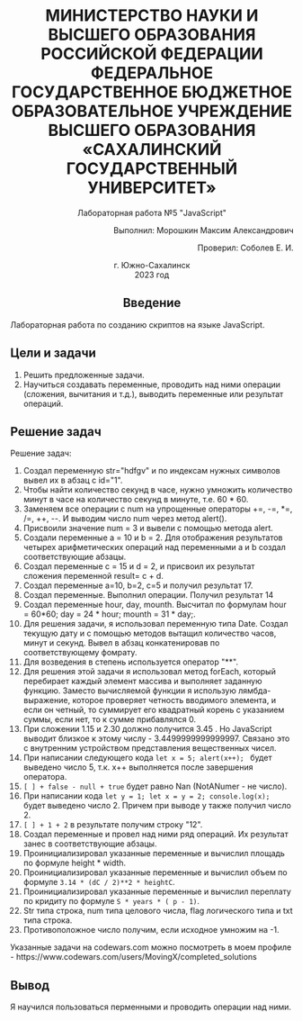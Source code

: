 

<h1 align="center"> МИНИСТЕРСТВО НАУКИ И ВЫСШЕГО ОБРАЗОВАНИЯ РОССИЙСКОЙ ФЕДЕРАЦИИ ФЕДЕРАЛЬНОЕ ГОСУДАРСТВЕННОЕ БЮДЖЕТНОЕ ОБРАЗОВАТЕЛЬНОЕ УЧРЕЖДЕНИЕ ВЫСШЕГО ОБРАЗОВАНИЯ «САХАЛИНСКИЙ ГОСУДАРСТВЕННЫЙ УНИВЕРСИТЕТ»</h1>

<p align="center">Лабораторная работа №5 "JavaScript" </p>

<p align="right">Выполнил: Морошкин Максим Александрович</p>
<p align="right">Проверил: Соболев Е. И.</p>

<p align="center">г. Южно-Сахалинск <br> 2023 год</p>

<h2 align="center">Введение</h2>
<p align="justify">Лабораторная работа по созданию скриптов на языке JavaScript.</p>

<h2>Цели и задачи</h2>
<ol>
    <li>
        Решить предложенные задачи.
    </li>
    <li> 
        Научиться создавать переменные, проводить над ними операции (сложения, вычитания и т.д.), выводить переменные или результат операций.
    </li>
</ol>

<h2>Решение задач</h2>
<p>Решение задач:</p>
<ol>
    <li>
        Создал переменную str="hdfgv" и по индексам нужных символов вывел их в абзац с id="1". 
    </li>
    <li>
        Чтобы найти количество секунд в часе, нужно умножить количество минут в часе на количество секунд в минуте, т.е. 60 * 60.
    </li>
    <li>
        Заменяем все операции с num на упрощенные операторы +=, -=, *=, /=, ++, --. И выводим число num через метод alert().
    </li>
    <li>
        Присвоили значение num = 3 и вывели с помощью метода alert.
    </li>
    <li>
        Создали переменные a = 10 и b = 2. Для отображения результатов четырех арифметических операций над переменными a и b создал соответствующие абзацы. 
    </li>
    <li>
        Создал переменные c = 15 и d = 2, и присвоил их результат сложения переменной result= c + d.
    </li>
    <li>
        Создал переменные a=10, b=2, c=5 и получил результат 17.
    </li>
    <li>
        Создал переменные. Выполнил операции. Получил результат 14
    </li>
    <li>
        Создал переменные hour, day, mounth. Высчитал по формулам hour = 60*60; day = 24 * hour; mounth = 31 * day;.
    </li>
    <li>
        Для решения задачи, я использовал переменную типа Date. Создал текущую дату и с помощью методов вытащил количество часов, минут и секунд. Вывел в абзац конкатенировав по соответствующему фомрату.
    </li>
    <li>
        Для возведения в степень используется оператор "**".
    </li>
    <li>
        Для решения этой задачи я использовал метод forEach, который перебирает каждый элемент массива и выполняет заданную функцию. Заместо вычисляемой функции я использую лямбда-выражение, которое проверяет четность вводимого элемента, и если он четный, то суммирует его квадратный корень с указанием суммы, если нет, то к сумме прибавлялся 0.
    </li>
    <li>
        При сложении 1.15 и 2.30 должно получится 3.45 . Но JavaScript выводит близкое к этому числу - 3.4499999999999997. Связано это с внутренним устройством представления вещественных чисел.
    </li>
    <li>
        При написании следующего кода <code>let x = 5; alert(x++); </code> будет выведено число 5, т.к. x++ выполняется после завершения оператора.
    </li>
    <li>
        <code>[ ] + false - null + true</code> будет равно Nan (NotANumer - не число).
    </li>
    <li>
       При написании кода <code>let y = 1; let x = y = 2; console.log(x);</code> будет выведено число 2. Причем при выводе y также получил число 2.
    </li>
    <li>
        <code>[ ] + 1 + 2</code> в результате получим строку "12".
    </li>
    <li>
        Создал переменные и провел над ними ряд операций. Их результат занес в соответствующие абзацы.
    </li>
    <li>
        Проинициализировал указанные переменные и вычислил площадь по формуле height * width.
    </li>
    <li>
        Проинициализировал указанные переменные и вычислил объем по формуле <code>3.14 * (dC / 2)**2 * heightC</code>.
    </li>
    <li>
        Проинициализировал указанные переменные и вычислил переплату по кридиту по формуле <code>S * years * ( p - 1)</code>.
    </li>
    <li>
        Str типа строка, num типа целового числа, flag логического типа и txt типа строка.
    </li>
    <li>
        Противоположное число получим, если исходное умножим на -1.
    </li>
</ol>
Указанные задачи на codewars.com можно посмотреть в моем профиле - https://www.codewars.com/users/MovingX/completed_solutions

<h2>Вывод</h2>
Я научился пользоваться перменными и проводить операции над ними.
